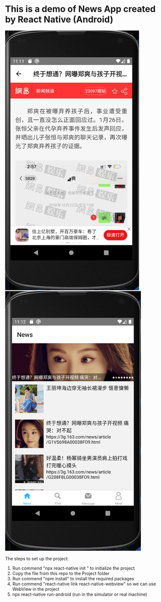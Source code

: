 # This is a demo of News App created by React Native (Android)

![Image text](https://raw.githubusercontent.com/stanleylam19/reactNativeNewsApp/main/ReadmeImg/phone_news.png)
![Image text](https://raw.githubusercontent.com/stanleylam19/reactNativeNewsApp/main/ReadmeImg/phone_home.png)

The steps to set up the project:
1. Run commend "npx react-native init <Project Name>" to initialize the project
2. Copy the file from this repo to the Project folder
3. Run commend "npm install" to install the required packages
4. Run commend "react-native link react-native-webview" so we can use WebView in the project
5. npx react-native run-android (run in the simulator or real machine)
